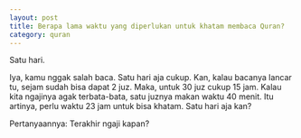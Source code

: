 ```yaml
--- 
layout: post
title: Berapa lama waktu yang diperlukan untuk khatam membaca Quran?
category: quran
--- 
```


Satu hari.

Iya, kamu nggak salah baca. Satu hari aja cukup. Kan, kalau bacanya lancar tu, sejam sudah bisa dapat 2 juz. Maka, untuk 30 juz cukup 15 jam. Kalau kita ngajinya agak terbata-bata, satu juznya makan waktu 40 menit. Itu artinya, perlu waktu 23 jam untuk bisa khatam. Satu hari aja kan?

Pertanyaannya: Terakhir ngaji kapan?
